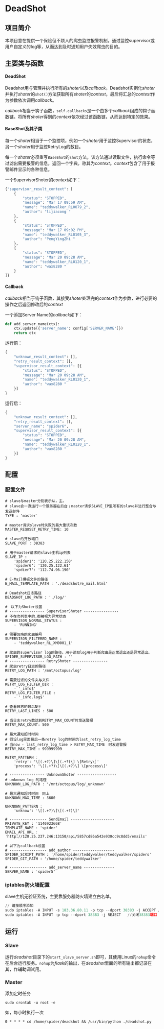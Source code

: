# DeadShot

## 项目简介

本项目意在提供一个保险但不烦人的爬虫监控报警机制。通过监控supervisor或用户自定义的log等，从而达到及时通知用户失效爬虫的目的。

## 主要类与函数

#### DeadShot

Deadshot用与管理并执行所有的*shoter*以及*callback*。Deadshot实例化*shoter*并执行*shoter*的`shot()`方法获取所有*shoter*的*context*，最后将汇总的*context*作为参数依次调用*callback*。

*callback*相当于钩子函数，`self.callbacks`是一个由多个*callback*组成的钩子函数链。将所有*shoter*得到的*context*依次经过该函数链，从而达到特定的效果。



#### BaseShot及其子类

每一个*shoter*相当于一个监控项，例如一个*shoter*用于监控Supervisor的状态，另一个*shoter*用于监控RetryLog的数目。

每一个*shoter*必须重写`BaseShot`的`shot`方法，该方法通过读取文件，执行命令等过滤出需要报警的信息，返回一个字典，称其为*context*。*context*包含了用于报警邮件显示的各种信息。

一个SupervisorShoter的*context*如下：

```py
{"supervisor_result_context": [
    {
        "status": "STOPPED",
        "message": "Mar 17 09:59 AM",
        "name": "teddywalker_RL0079_2",
        "author": "lijiacong "
    },
    {
        "status": "STOPPED",
        "message": "Mar 17 09:02 PM",
        "name": "teddywalker_RL0105_3",
        "author": "PengYingZhi "
    },
    {
        "status": "STOPPED",
        "message": "Mar 20 09:28 AM",
        "name": "teddywalker_RL0120_1",
        "author": "wax8280 "
    }
]}
```



#### Callback

*callback*相当于钩子函数，其接受*shoter*处理完的*context*作为参数，进行必要的操作之后返回修改后的*context*

一个添加Server Name的*callback*如下：

```py
def add_server_name(ctx):
    ctx.update({'server_name': config['SERVER_NAME']})
    return ctx
```

运行前：

```py
{
    "unknown_result_context": [], 
    "retry_result_context": [], 
    "supervisor_result_context": [{
        "status": "STOPPED", 
        "message": "Mar 20 09:28 AM", 
        "name": "teddywalker_RL0120_1", 
        "author": "wax8280 "
    }]
}
```

运行后：

```py
{
    "unknown_result_context": [], 
    "retry_result_context": [], 
    "server_name": "spider6", 
    "supervisor_result_context": [{
        "status": "STOPPED", 
        "message": "Mar 20 09:28 AM", 
        "name": "teddywalker_RL0120_1", 
        "author": "wax8280 "
    }]
}
```



## 配置

### 配置文件

```
# slave与master分别表示从，主。
# slave会一直运行一个服务器在后台；master请求SLAVE_IP里所有的slave并进行整合与发送邮件
TYPE : 'master'

# master请求slave时失败的最大重试次数
MASTER_REQUSET_RETRY_TIME: 10

# slave的开放端口
SLAVE_PORT : 38383

# 用于master请求的slave主机ip列表
SLAVE_IP :
    'spider1': '120.25.222.158'
    'spider6': '120.25.122.61'
    'spdier7': '112.74.96.190'

# E-Mail模板文件的路径
E_MAIL_TEMPLATE_PATH : './deadshot/e_mail.html'

# Deadshot日志路径
DEADSHOT_LOG_PATH : './log/'

#　以下为Shoter设置
# ---------------- SupervisorShoter ----------------
# 不在次列表中的,都被视为异常状态
SUPERVISOR_NORMAL_STATUS :
    - 'RUNNING'

# 需要忽略的爬虫编号
SUPERVISOR_FILTERED_NAME :
    - 'teddywalker_RL_XM0001_1'

# 爬虫的supervisor log的路径。用于读取log用于判断爬虫是正常退出还是异常退出。
SPIDER_SUPERVISOR_LOG_PATH : ''
# ---------------- RetryShoter ----------------
# 爬虫retry日志的路径
RETRY_LOG_PATH : '/mnt/octopus/log'

# 需要过滤的文件夹与文件
RETRY_LOG_FILTER_DIR :
    - '_info$'
RETRY_LOG_FILTER_FILE :
    - '_info.log$'

# 查看日志的最后N行
RETRY_LAST_LINES : 500

# 当日志retry数达到RETRY_MAX_COUNT时发送警报
RETRY_MAX_COUNT: 500

# 最大通知超时时间
# 假设log里面最后一条retry log的时间为last_retry_log_time
# 当now - last_retry_log_time > RETRY_MAX_TIME　时发送警报
RETRY_MAX_TIME : 999999999

RETRY_PATTERN :
    'retry': '\[(.+?)\]\[(.+?)\] \[Retry\]'
    'process': '\[(.+?)\]\[(.+?)\] \[process\]'

# ---------------- UnknownShoter ------------------
# unkonwn log 的路径
UNKNOWN_LOG_PATH : '/mnt/octopus/log/_unknown'

# 最大通知超时时间　同上
UNKNOWN_MAX_TIME : 3600

UNKNOWN_PATTERN :
    'unknow': '\[(.+?)\]\[(.+?)\]'

# ----------------- SendEmail --------------------
PRIVATE_KEY : '1140923668'
TEMPLATE_NAME : 'spider'
EMAIL_API_URL : 'http://120.25.237.246:13150/api/5857cd86a542e930cc9c8dd5/emails'

# 以下为callback设置
# ----------------- add_author -------------------
SPIDER_SCRIPT_PATH : '/home/spider/teddywalker/teddywalker/spiders'
SPIDER_GIT_PATH : '/home/spider/teddywalker'

# ----------------- add_server_name --------------
SERVER_NAME : 'spider5'
```



### iptables防火墙配置

slave主机无验证系统，主要靠服务器防火墙建立白名单。

```py
// 请按顺序添加
sudo iptables -A INPUT -s 183.36.80.11 -p tcp --dport 38383 -j ACCEPT //添加master server为白名单
sudo iptables -A INPUT -p tcp --dport 38383 -j REJECT	//关闭38383端口
```



## 运行

### Slave

运行*deadshot*目录下的`start_slave_server.sh`即可，其使用Linux的`nohup`命令在后台运行服务。`nohup`为*flask*的输出，在*deadshot*里面的所有输出都记录在其，作辅助调试用。



### Master

添加定时任务

```
sudo crontab -u root -e
```

如，每小时执行一次

```
0 * * * * cd /home/spider/deadshot && /usr/bin/python ./deadshot.py
```

